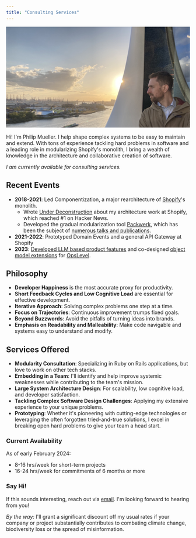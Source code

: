 ```yaml
---
title: "Consulting Services"
---
```


![Looking into the sunset over the port of Hamburg, Germany](assets/services/header.jpg)

Hi! I'm Philip Mueller. I help shape complex systems to be easy to maintain and extend. With tons of experience tackling hard problems in software and a leading role in modularizing Shopify's monolith, I bring a wealth of knowledge in the architecture and collaborative creation of software.

*I am currently available for consulting services.*

## Recent Events

- **2018-2021**: Led Componentization, a major rearchitecture of [Shopify](https://shopify.ca)'s monolith.
  - Wrote [Under Deconstruction](https://shopify.engineering/shopify-monolith) about my architecture work at Shopify, which reached #1 on Hacker News.
  - Developed the gradual modularization tool [Packwerk](https://github.com/shopify/packwerk), which has been the subject of [numerous talks and publications](packwerk-publications).
- **2021-2022**: Prototyped Domain Events and a general API Gateway at Shopify
- **2023**: [Developed LLM based product features](../posts/2024-01-31-llms-shiny-hammer) and co-designed [object model extensions](https://www.linkedin.com/posts/opslevel_need-to-add-cost-data-to-your-services-maybe-activity-7158483661464502272-5m4d) for [OpsLevel](https://opslevel.com).

## Philosophy

- **Developer Happiness** is the most accurate proxy for productivity.
- **Short Feedback Cycles and Low Cognitive Load** are essential for effective development.
- **Iterative Approach**: Solving complex problems one step at a time.
- **Focus on Trajectories**: Continuous improvement trumps fixed goals.
- **Beyond Buzzwords**: Avoid the pitfalls of turning ideas into brands.
- **Emphasis on Readability and Malleability**: Make code navigable and systems easy to understand and modify.

## Services Offered

- **Modularity Consultation**: Specializing in Ruby on Rails applications, but love to work on other tech stacks.
- **Embedding in a Team**: I'll identify and help improve systemic weaknesses while contributing to the team's mission.
- **Large System Architecture Design**: For scalability, low cognitive load, and developer satisfaction.
- **Tackling Complex Software Design Challenges**: Applying my extensive experience to your unique problems.
- **Prototyping**: Whether it's pioneering with cutting-edge technologies or leveraging the often forgotten tried-and-true solutions, I excel in breaking open hard problems to give your team a head start.

### Current Availability

As of early February 2024:

- 8-16 hrs/week for short-term projects
- 16-24 hrs/week for commitments of 6 months or more

### Say Hi!

If this sounds interesting, reach out via [email](mailto:services+website@simplexity.quest). I'm looking forward to hearing from you!

_By the way:_ I'll grant a significant discount off my usual rates if your company or project substantially contributes to combating climate change, biodiversity loss or the spread of misinformation.
